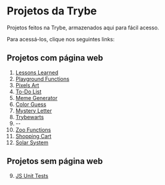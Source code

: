 # Projetos da Trybe

Projetos feitos na Trybe, armazenados aqui para fácil acesso.

Para acessá-los, clique nos seguintes links:

## Projetos com página web

1. [Lessons Learned](https://gudine.github.io/trybe-projetos/1-lessons-learned)
2. [Playground Functions](https://gudine.github.io/trybe-projetos/2-playground-functions)
3. [Pixels Art](https://gudine.github.io/trybe-projetos/3-pixels-art)
4. [To-Do List](https://gudine.github.io/trybe-projetos/4-todo-list)
5. [Meme Generator](https://gudine.github.io/trybe-projetos/5-meme-generator)
6. [Color Guess](https://gudine.github.io/trybe-projetos/6-color-guess)
7. [Mystery Letter](https://gudine.github.io/trybe-projetos/7-mystery-letter)
8. [Trybewarts](https://gudine.github.io/trybe-projetos/8-trybewarts)
9. --
10. [Zoo Functions](https://gudine.github.io/trybe-projetos/10-zoo-functions)
11. [Shopping Cart](https://gudine.github.io/trybe-projetos/11-shopping-cart)
12. [Solar System](https://gudine.github.io/trybe-projetos/12-solar-system)

## Projetos sem página web

9. [JS Unit Tests](https://github.com/Gudine/trybe-projetos/tree/main/9-js-unit-tests)
